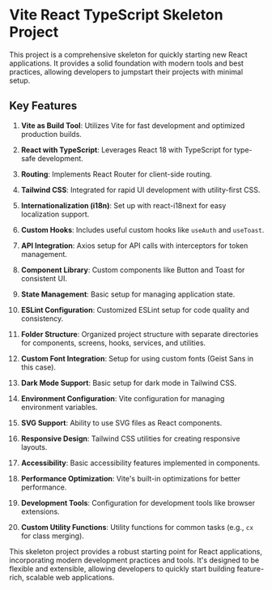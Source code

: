 # Vite React TypeScript Skeleton Project

This project is a comprehensive skeleton for quickly starting new React applications. It provides a solid foundation with modern tools and best practices, allowing developers to jumpstart their projects with minimal setup.

## Key Features

1. **Vite as Build Tool**: Utilizes Vite for fast development and optimized production builds.

2. **React with TypeScript**: Leverages React 18 with TypeScript for type-safe development.

3. **Routing**: Implements React Router for client-side routing.

4. **Tailwind CSS**: Integrated for rapid UI development with utility-first CSS.

5. **Internationalization (i18n)**: Set up with react-i18next for easy localization support.

6. **Custom Hooks**: Includes useful custom hooks like `useAuth` and `useToast`.

7. **API Integration**: Axios setup for API calls with interceptors for token management.

8. **Component Library**: Custom components like Button and Toast for consistent UI.

9. **State Management**: Basic setup for managing application state.

10. **ESLint Configuration**: Customized ESLint setup for code quality and consistency.

11. **Folder Structure**: Organized project structure with separate directories for components, screens, hooks, services, and utilities.

12. **Custom Font Integration**: Setup for using custom fonts (Geist Sans in this case).

13. **Dark Mode Support**: Basic setup for dark mode in Tailwind CSS.

14. **Environment Configuration**: Vite configuration for managing environment variables.

15. **SVG Support**: Ability to use SVG files as React components.

16. **Responsive Design**: Tailwind CSS utilities for creating responsive layouts.

17. **Accessibility**: Basic accessibility features implemented in components.

18. **Performance Optimization**: Vite's built-in optimizations for better performance.

19. **Development Tools**: Configuration for development tools like browser extensions.

20. **Custom Utility Functions**: Utility functions for common tasks (e.g., `cx` for class merging).

This skeleton project provides a robust starting point for React applications, incorporating modern development practices and tools. It's designed to be flexible and extensible, allowing developers to quickly start building feature-rich, scalable web applications.